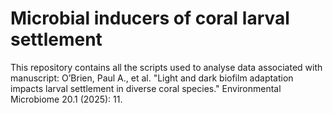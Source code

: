 # Microbial inducers of coral larval settlement

This repository contains all the scripts used to analyse data associated with manuscript: O’Brien, Paul A., et al. "Light and dark biofilm adaptation impacts larval settlement in diverse coral species." Environmental Microbiome 20.1 (2025): 11.
